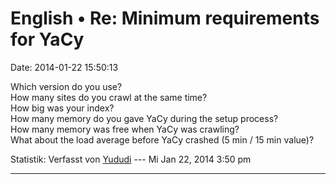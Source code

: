 English • Re: Minimum requirements for YaCy
===========================================

Date: 2014-01-22 15:50:13

Which version do you use?\
How many sites do you crawl at the same time?\
How big was your index?\
How many memory do you gave YaCy during the setup process?\
How many memory was free when YaCy was crawling?\
What about the load average before YaCy crashed (5 min / 15 min value)?

Statistik: Verfasst von
[Yududi](http://forum.yacy-websuche.de/memberlist.php?mode=viewprofile&u=9077)
--- Mi Jan 22, 2014 3:50 pm

------------------------------------------------------------------------
